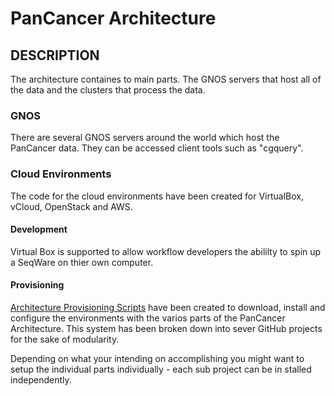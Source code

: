 # PanCancer Architecture

## DESCRIPTION

The architecture containes to main parts. The GNOS servers that host all of the data and the clusters that process the data. 

### GNOS

There are several GNOS servers around the world which host the PanCancer data. They can be accessed client tools such as "cgquery".

### Cloud Environments

The code for the cloud environments have been created for VirtualBox, vCloud, OpenStack and AWS. 

#### Development

Virtual Box is supported to allow workflow developers the abililty to spin up a SeqWare on thier own computer. 

#### Provisioning

[Architecture Provisioning Scripts](https://github.com/ICGC-TCGA-PanCancer/architecture-setup) have been created to download, install and configure the environments with the varios parts of the PanCancer Architecture. This system has been broken down into sever GitHub projects for the sake of modularity. 

Depending on what your intending on accomplishing you might want to setup the individual parts individually - each sub project can be in stalled independently. 


 
